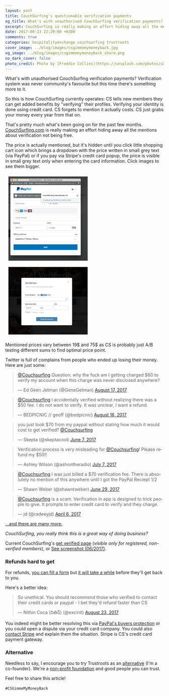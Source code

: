 ```yaml
---
layout: post
title: CouchSurfing's questionable verification payments
og_title: What's with unauthorised CouchSurfing verification payments?
excerpt: CouchSurfing is really making an effort hiding away all the mentions about verification not being free and people are angry.
date: 2017-08-23 22:29:00 +0300
comments: true
categories: hospitalityexchange couchsurfing trustroots
cover_image: ../blog/images/csgimmemymoneyback.jpg
og_image: ../blog/images/csgimmemymoneyback_share.png
no_dark_cover: false
photo_credit: Photo by [Freddie Collins](https://unsplash.com/photos/uXWPg9uMwt8)
---
```


<span class="lead">What's with unauthorised CouchSurfing verification payments? Verification system was never community's favourite but this time there's something more to it.</span>

So this is how CouchSurfing currently operates: CS tells new members they can get added benefits by "verifying" their profiles. Verifying your identity is done using credit card. CS forgets to mention it actually costs. CS just grabs your money every year from that on.

That's pretty much what's been going on for the past few months. [CouchSurfing.com](https://www.couchsurfing.com) is really making an effort hiding away all the mentions about verification not being free.

The price is actually mentioned, but it's hidden until you click little shopping cart icon which brings a dropdown with the price written in small grey text (via PayPal) or if you pay via Stripe's credit card popup, the price is visible in small grey text only when entering the card information. Click images to see them bigger.

<div class="clearfix" style="overflow: hidden;">
<a href="/blog/images/cs-verification-paypal-06-2017.png" class="lightbox"><img src="/blog/images/cs-verification-paypal-06-2017.png" alt="CouchSurfing verification via PayPal, screenshot" class="img-responsive" style="
  max-width: 50%;
  float: left;
  padding: 10px;
"></a>
<a href="/blog/images/cs-verification-stripe-06-2017.png" class="lightbox"><img src="/blog/images/cs-verification-stripe-06-2017.png" alt="CouchSurfing verification via credit card, screenshot" class="img-responsive" style="
  max-width: 50%;
  float: left;
  padding: 10px;
"></a>
</div>

Mentioned prices vary between 19$ and 75$ as CS is probably just A/B testing different sums to find optimal price point. 

Twitter is full of complains from people who ended up losing their money. Here are just some:

<blockquote class="twitter-tweet" data-partner="tweetdeck"><p lang="en" dir="ltr"><a href="https://twitter.com/Couchsurfing">@Couchsurfing</a> Question: why the fuck am I getting charged $60 to verify my account when this charge was never disclosed anywhere?</p>&mdash; Ed Geen Jetman (@GeneGetman) <a href="https://twitter.com/GeneGetman/status/898307334870532096">August 17, 2017</a></blockquote>

<blockquote class="twitter-tweet" data-partner="tweetdeck"><p lang="en" dir="ltr"><a href="https://twitter.com/Couchsurfing">@Couchsurfing</a> I accidentally verified without realizing there was a $50 fee. I do not want to verify. It was unclear, I want a refund.</p>&mdash; BEDPICNIC // geoff (@bedpicnic) <a href="https://twitter.com/bedpicnic/status/897946851546079232">August 16, 2017</a></blockquote>

<blockquote class="twitter-tweet" data-lang="en"><p lang="en" dir="ltr">you just took $70 from my paypal without stating how much it would cost to get verified? <a href="https://twitter.com/Couchsurfing">@Couchsurfing</a></p>&mdash; Skepta (@skeptacool) <a href="https://twitter.com/skeptacool/status/872421233316343808">June 7, 2017</a></blockquote>

<blockquote class="twitter-tweet" data-lang="en"><p lang="en" dir="ltr">Verification process is very misleading for <a href="https://twitter.com/Couchsurfing">@Couchsurfing</a>! Please refund my $50!!</p>&mdash; Ashley Wilson (@ashontheradio) <a href="https://twitter.com/ashontheradio/status/883420558108618752">July 7, 2017</a></blockquote>

<blockquote class="twitter-tweet" data-lang="en"><p lang="en" dir="ltr"><a href="https://twitter.com/Couchsurfing">@Couchsurfing</a> I was just billed a $70 verification fee. There is absolutely no mention of this anywhere until I got the PayPal Reciept 1/2</p>&mdash; Shawn Weber (@shawntweber) <a href="https://twitter.com/shawntweber/status/880276396861300737">June 29, 2017</a></blockquote>

<blockquote class="twitter-tweet" data-lang="en"><p lang="en" dir="ltr"><a href="https://twitter.com/Couchsurfing">@Couchsurfing</a> is a scam. Verification in app is designed to trick people to give. It prompts to enter credit card to verify and they charge.</p>&mdash; jd (@radeeyjd) <a href="https://twitter.com/radeeyjd/status/850023826431787008">April 6, 2017</a></blockquote>

<a href="https://twitter.com/i/moments/900365776133206016">...and there are many more.</a>

<em>CouchSurfing, you really think this is a great way of doing business?</em>

Current CouchSurfing's <a href="https://www.couchsurfing.com/get_verified">get verified page</a> (<em>visible only for registered, non-verified members</em>), or <a href="/blog/images/cs-get-verified-page-06-2017.png">See screenshot (06/2017)</a>.

<h3>Refunds hard to get</h3>
For refunds, <a href="https://support.couchsurfing.org/hc/en-us/articles/214633027-Verification-Payment-Questions">you can fill a form</a> but <a href="https://twitter.com/Marionfyrd/status/899341152754839557">it will take a while</a> before they'll get back to you.

Here's a better idea:

<blockquote class="twitter-tweet" data-lang="en"><p lang="en" dir="ltr">So unethical. You should recommend those who verified to contact their credit cards or paypal - I bet they&#39;d refund faster than CS</p>&mdash; Nithin Coca (నితిన్) (@excinit) <a href="https://twitter.com/excinit/status/900475343760379904">August 23, 2017</a></blockquote>

You indeed might be better resolving this via <a href="https://www.paypal.com/us/webapps/mpp/paypal-safety-and-security">PayPal's buyers protection</a> or you could open a dispute via your credit card company. You could also <a href="https://support.stripe.com/email?skip_login=true">contact Stripe</a> and explain them the situation. Stripe is CS's credit card payment gateway.

<h3>Alternative</h3>
Needless to say, I encourage you to try Trustroots as an <a href="https://www.trustroots.org/" title="CouchSurfing alternative">alternative</a> (I'm a co-founder). We're a <a href="https://www.trustroots.org/foundation">non-profit foundation</a> and good people you can trust.

Feel free to share this article!

`#CSGimmeMyMoneyBack`
